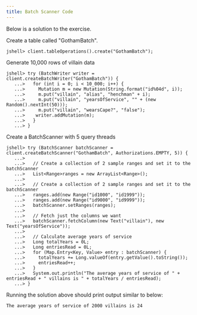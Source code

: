 ```yaml
---
title: Batch Scanner Code
---
```


Below is a solution to the exercise.

Create a table called "GothamBatch".

```commandline
jshell> client.tableOperations().create("GothamBatch");
```

Generate 10,000 rows of villain data

```commandline
jshell> try (BatchWriter writer = client.createBatchWriter("GothamBatch")) {
   ...>   for (int i = 0; i < 10_000; i++) {
   ...>     Mutation m = new Mutation(String.format("id%04d", i));
   ...>     m.put("villain", "alias", "henchman" + i);
   ...>     m.put("villain", "yearsOfService", "" + (new Random().nextInt(50)));
   ...>     m.put("villain", "wearsCape?", "false");
   ...>    writer.addMutation(m);
   ...>   }
   ...> }
```

Create a BatchScanner with 5 query threads
```commandline
jshell> try (BatchScanner batchScanner = client.createBatchScanner("GothamBatch", Authorizations.EMPTY, 5)) {
   ...> 
   ...>   // Create a collection of 2 sample ranges and set it to the batchScanner
   ...>   List<Range>ranges = new ArrayList<Range>();
   ...> 
   ...>   // Create a collection of 2 sample ranges and set it to the batchScanner
   ...>   ranges.add(new Range("id1000", "id1999"));
   ...>   ranges.add(new Range("id9000", "id9999"));
   ...>   batchScanner.setRanges(ranges);
   ...> 
   ...>   // Fetch just the columns we want
   ...>   batchScanner.fetchColumn(new Text("villain"), new Text("yearsOfService"));
   ...> 
   ...>   // Calculate average years of service
   ...>   Long totalYears = 0L;
   ...>   Long entriesRead = 0L;
   ...>   for (Map.Entry<Key, Value> entry : batchScanner) {
   ...>     totalYears += Long.valueOf(entry.getValue().toString());
   ...>     entriesRead++;
   ...>   }
   ...>   System.out.println("The average years of service of " + entriesRead + " villains is " + totalYears / entriesRead);
   ...> }
```

Running the solution above should print output similar to below:

```
The average years of service of 2000 villains is 24
```
